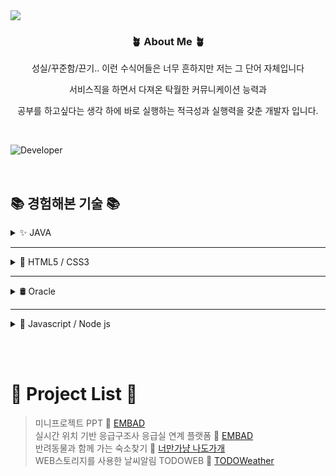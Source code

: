 <img src="https://capsule-render.vercel.app/api?type=wave&color=gradient&height=300&section=header&text=👋HI%20YUURI%20GITHUB&fontSize=50" />


<h3 align="center"> 🪴 About Me 🪴 </h3>
<p align="center"> 성실/꾸준함/끈기.. 이런 수식어들은 너무 흔하지만 저는 그 단어 자체입니다 </p>
<p align="center"> 서비스직을 하면서 다져온 탁월한 커뮤니케이션 능력과</p> <p align="center"> 공부를 하고싶다는 생각 하에 바로 실행하는 적극성과 실행력을 갖춘 개발자 입니다. 
</p>
&nbsp;
&nbsp;
&nbsp;

![Developer](https://github.com/gayulz/Study/assets/109029219/8c145165-2068-4e16-8975-d747b7d0b11b)

&nbsp;
&nbsp;
&nbsp;

## 📚 경험해본 기술 📚
<details>
    <summary> ✨ JAVA </summary>
    
    오라클을 제외 하고 가장 자신있는 언어 입니다. 학부때도 재미있게 했으며 , 국비학원에서도 열심히 한 언어이기도 합니다.
    클래스, 상속, 다형성, 인터페이스를 하면서 객체의 흐름을 따라가며 코딩을 하고 설계를 하다보니 너무 재밌었습니다.

    JAVA를 사용한 프로젝트 🔗
</details>

---

<details>
    <summary> 🌼 HTML5 / CSS3 </summary>
    
    프로젝트를 진행 하면서 웹 페이지의 뼈대(골격)을 만들며 색상이나 스타일을 입히는 것으로 사용 했습니다. HTML은 시멘틱 태그를 사용 하여 섹션을 나누었고 CSS는 주로 정렬이나 이미지, 컬러 등 스타일 위주로 사용 했습니다

    HTML5 , CSS를 사용한 프로젝트 🔗
</details>

---

<details>
    <summary> 🛢️ Oracle </summary>
    
    학부생 때 오라클과 mssql 수업을 들어보며 오라클이 어렵지만 재밌었던 기억이 있었습니다.
    국비학원에서 다시 오라클을 만졌을 때, 더 즐겁게 했던 것 같습니다
    특히 PL/SQL문법을 스스로 공부를 하면서 프로시저와 트리거를 구현하며 핸들링 해본 경험이있습니다.

    Oracle 사용한 프로젝트 🔗
</details>

---

<details>
    <summary> 🍑 Javascript / Node js </summary>
    
    JS와 Node는 자신감이 있는 언어는 아니지만, 그래도 WEB-TODOLIST 프로젝트를 진행 해보면서 
    좀 더 사용해본 경험이 있는 언어입니다. WEB-TODOLIST를 통해 동기,비동기 통신과 
    promise, async , await ~ fetch  문법과 .then.catch 문법을 사용해본 경험이 있습니다.

    JS, Node js 사용한 프로젝트 🔗
</details>
   
    
&nbsp;
&nbsp;
&nbsp;         
&nbsp;
&nbsp;
&nbsp;
            
# 🚧 Project List 🚧
> 미니프로젝트 PPT 🔗 [EMBAD](https://github.com/gayulz/Study.git)    
> 실시간 위치 기반 응급구조사 응급실 연계 플랫폼 🔗 [EMBAD](https://github.com/gayulz/EMBAD_project.git)       
> 반려동물과 함께 가는 숙소찾기 🔗 [너만가냥 나도가개](https://github.com/gayulz/JAVAGUI_project.git)    
> WEB스토리지를 사용한 날씨알림 TODOWEB 🔗 [TODOWeather](https://github.com/gayulz/TODOLIST_project.git)
